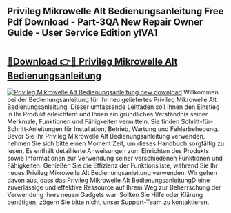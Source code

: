 ## Privileg Mikrowelle Alt Bedienungsanleitung Free Pdf Download - Part-3QA New Repair Owner Guide - User Service Edition ylVA1

# <h2><a href="http://df0kuk.blite.top/?on=Privileg+Mikrowelle+Alt+Bedienungsanleitung">🔗Download 👉🔴 Privileg Mikrowelle Alt Bedienungsanleitung</a></h2>

[![Privileg Mikrowelle Alt Bedienungsanleitung new download](https://i.imgur.com/lujVjoI.png)](http://df0kuk.blite.top/?on=Privileg+Mikrowelle+Alt+Bedienungsanleitung)
Willkommen bei der Bedienungsanleitung für Ihr neu geliefertes Privileg Mikrowelle Alt Bedienungsanleitung. Dieser umfassende Leitfaden soll Ihnen den Einstieg in Ihr Produkt erleichtern und Ihnen ein gründliches Verständnis seiner Merkmale, Funktionen und Fähigkeiten vermitteln. Sie finden Schritt-für-Schritt-Anleitungen für Installation, Betrieb, Wartung und Fehlerbehebung. Bevor Sie Ihr Privileg Mikrowelle Alt Bedienungsanleitung verwenden, nehmen Sie sich bitte einen Moment Zeit, um dieses Handbuch sorgfältig zu lesen. Es enthält detaillierte Anweisungen zum Einrichten des Produkts sowie Informationen zur Verwendung seiner verschiedenen Funktionen und Fähigkeiten. Genießen Sie die Effizienz der Funktionsliste, während Sie Ihr neues Privileg Mikrowelle Alt Bedienungsanleitung verwenden. Wir gehen davon aus, dass das Privileg Mikrowelle Alt BedienungsanleitungD eine zuverlässige und effektive Ressource auf Ihrem Weg zur Beherrschung der Verwendung Ihres neuen Gadgets war. Sollten Sie Hilfe oder Klärung benötigen, zögern Sie bitte nicht, unser Support-Team zu kontaktieren.
